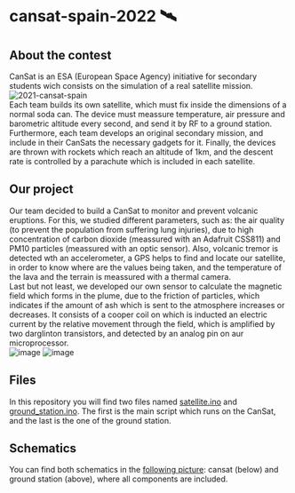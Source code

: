# cansat-spain-2022 :artificial_satellite:
## About the contest
CanSat is an ESA (European Space Agency) initiative for secondary students wich consists on the simulation of a real satellite mission.<br />
![2021-cansat-spain](https://user-images.githubusercontent.com/107350915/173812521-ef8a7ca1-0f5c-4370-ae41-90a1919b3356.png)<br />
Each team builds its own satellite, which must fix inside the dimensions of a normal soda can. The device must meassure temperature, air pressure and barometric altitude every second, and send it by RF to a ground station. Furthermore, each team develops an original secondary mission, and include in their CanSats the necessary gadgets for it. Finally, the devices are thrown with rockets which reach an altitude of 1km, and the descent rate is controlled by a parachute which is included in each satellite.<br />
## Our project
Our team decided to build a CanSat to monitor and prevent volcanic eruptions. For this, we studied different parameters, such as: the air quality (to prevent the population from suffering lung injuries), due to high concentration of carbon dioxide (meassured with an Adafruit CSS811) and PM10 particles (meassured with an optic sensor). Also, volcanic tremor is detected wth an accelerometer, a GPS helps to find and locate our satellite, in order to know where are the values being taken, and the temperature of the lava and the terrain is meassured with a thermal camera.<br />
Last but not least, we developed our own sensor to calculate the magnetic field which forms in the plume, due to the friction of particles, which indicates if the amount of ash which is sent to the atmosphere increases or decreases. It consists of a cooper coil on which is inducted an electric current by the relative movement through the field, which is amplified by two darglinton transistors, and detected by an analog pin on aur microprocessor.<br />
![image](https://user-images.githubusercontent.com/107350915/173815783-be674cd2-c590-4255-960a-e6d42e07a365.png)
![image](https://user-images.githubusercontent.com/107350915/173816424-c4e584e3-244b-4e84-82a7-322f761452cd.png)
## Files
In this repository you will find two files named [satellite.ino](satellite.ino) and [ground_station.ino](ground_station.ino). The first is the main script which runs on the CanSat, and the last is the one of the ground station.
## Schematics
You can find both schematics in the [following picture](schematics.png): cansat (below) and ground station (above), where all components are included.
